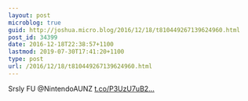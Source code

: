 ```yaml
---
layout: post
microblog: true
guid: http://joshua.micro.blog/2016/12/18/t810449267139624960.html
post_id: 34399
date: 2016-12-18T22:38:57+1100
lastmod: 2019-07-30T17:41:20+1100
type: post
url: /2016/12/18/t810449267139624960.html
---
```

Srsly FU @NintendoAUNZ [t.co/P3UzU7uB2...](https://t.co/P3UzU7uB2U)
